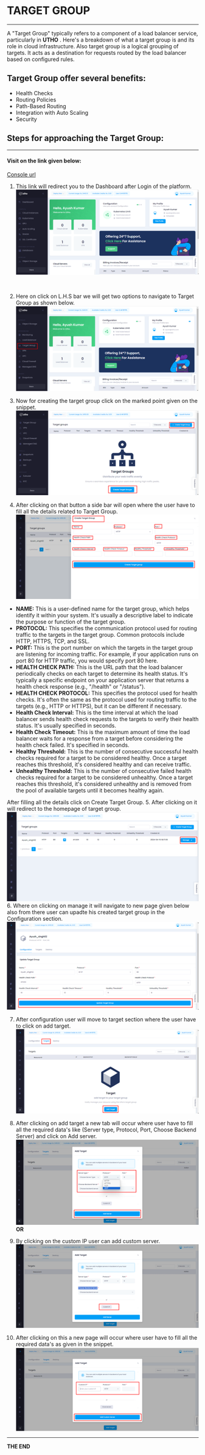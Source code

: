 
# TARGET GROUP
--- 

A "Target Group" typically refers to a component of a load balancer service, particularly in  **UTHO** . Here's a breakdown of what a target group is and its role in cloud infrastructure.
Also target group is a logical grouping of targets.  It acts as a destination for requests routed by the load balancer based on configured rules.

## Target Group offer several benefits:
- Health Checks
- Routing Policies
- Path-Based Routing
- Integration with Auto Scaling
- Security


## Steps for approaching the Target Group:
---
#### Visit on the link given below:
>
[Console url](https://console.utho.com/)
1. This link will redirect you to the Dashboard after Login of the platform. 
![Dashboard](./Screenshots/Dashboard.png)
<br />

2. Here on click on L.H.S bar we will get two options to navigate to Target Group as shown below.
![TG_Process](./Screenshots/TG_Process.png)

3. Now for creating the target group click on the marked point given on the snippet.
![TG_Process_01](./Screenshots/TG_Process_01.png)

4. After clicking on that button a side bar will open where the user have to fill all the details related to Target Group.
![TG_Process_04](./Screenshots/TG_Process_04.png)

- **NAME:** This is a user-defined name for the target group, which helps identify it within your system. It's usually a descriptive label to indicate the purpose or function of the target group.
-  **PROTOCOL:** This specifies the communication protocol used for routing traffic to the targets in the target group. Common protocols include HTTP, HTTPS, TCP, and SSL.
- **PORT:** This is the port number on which the targets in the target group are listening for incoming traffic. For example, if your application runs on port 80 for HTTP traffic, you would specify port 80 here.
- **HEALTH CHECK PATH:** This is the URL path that the load balancer periodically checks on each target to determine its health status. It's typically a specific endpoint on your application server that returns a health check response (e.g., "/health" or "/status").
- **HEALTH CHECK PROTOCOL:** This specifies the protocol used for health checks. It's often the same as the protocol used for routing traffic to the targets (e.g., HTTP or HTTPS), but it can be different if necessary.
- **Health Check Interval:** This is the time interval at which the load balancer sends health check requests to the targets to verify their health status. It's usually specified in seconds.
- **Health Check Timeout:** This is the maximum amount of time the load balancer waits for a response from a target before considering the health check failed. It's specified in seconds.
- **Healthy Threshold:** This is the number of consecutive successful health checks required for a target to be considered healthy. Once a target reaches this threshold, it's considered healthy and can receive traffic.
- **Unhealthy Threshold:** This is the number of consecutive failed health checks required for a target to be considered unhealthy. Once a target reaches this threshold, it's considered unhealthy and is removed from the pool of available targets until it becomes healthy again.

After filling all the details click on Create Target Group.
5. After clicking on it will redirect to the homepage of target group.
![TG_Process_05](./Screenshots/TG_Process_05.png)
6. Where on clicking on manage it will navigate to new page given below also from there user can upadte his created target group in the Configuration section.
![TG_Process_06](./Screenshots/TG_Process_06.png)

7. After configuration user will move to target section where the user have to click on add target.
![TG_Process_07](./Screenshots/TG_Process_07.png)

8. After clicking on add target a new tab will occur where user have to fill all the required data's like (Server type, Protocol, Port, Choose Backend Server)  and click on Add server.
![TG_Process_08](./Screenshots/TG_Process_08.png)
**OR**
9. By clicking on the custom IP user can add custom server.
![TG_Process_09](./Screenshots/TG_Process_09.png)

10. After clicking on this a new page will occur where user have to fill all the required data's as given in the snippet.
![TG_Process_10](./Screenshots/TG_Process_10.png)

---
**THE END**
